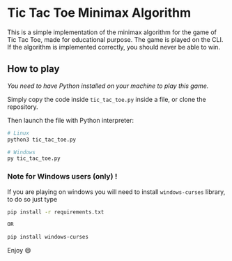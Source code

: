 # Tic Tac Toe Minimax Algorithm

This is a simple implementation of the minimax algorithm for the game of Tic Tac Toe, made for educational purpose. The game is played on the CLI.
If the algorithm is implemented correctly, you should never be able to win.

## How to play

_You need to have Python installed on your machine to play this game._

Simply copy the code inside `tic_tac_toe.py` inside a file, or clone the repository.

Then launch the file with Python interpreter:

```bash
# Linux
python3 tic_tac_toe.py

# Windows
py tic_tac_toe.py
```
### Note for Windows users (only) !
If you are playing on windows you will need to install `windows-curses` library, to do so just type
```bash
pip install -r requirements.txt

OR

pip install windows-curses
```

Enjoy 😄